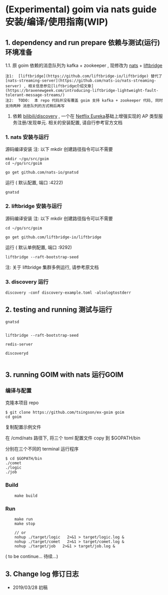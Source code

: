 #  (Experimental) goim via nats  guide 安装/编译/使用指南(WIP)

## 1. dependency and run prepare 依赖与测试(运行)环境准备

1.1.  原 goim 依赖的消息队列为 kafka + zookeeper ,  现修改为 [nats](https://github.com/nats-io/gnatsd) + [liftbridge](https://github.com/liftbridge-io/liftbridge)  

	注1:  [liftbridge](https://github.com/liftbridge-io/liftbridge) 替代了 [nats-streaming-server](https://github.com/nats-io/nats-streaming-server) , 相关信息参见[liftbridge介绍文章](https://bravenewgeek.com/introducing-liftbridge-lightweight-fault-tolerant-message-streams/)
	注2:  TODO:  本 repo 代码并没有覆盖 goim 支持 kafka + zookeeper 代码, 同时支持两种 消息队列的方式稍后再写

1. 依赖 [bilibili/discovery](https://github.com/bilibili/discovery) , 一个在 [Netflix Eureka](https://github.com/Netflix/eureka)基础上增强实现的 AP 类型服务注册/发现单元.  相关的安装配置, 请自行参考官方文档




### 1. nats 安装与运行
源码编译安装
注: 以下 mkdir 创建路径指令可以不需要
```
mkdir ~/go/src/goim
cd ~/go/src/goim

go get github.com/nats-io/gnatsd
```
运行 ( 默认配置,  端口 :4222)
```
gnatsd
```

### 2. liftbridge 安装与运行
源码编译安装
注: 以下 mkdir 创建路径指令可以不需要
```
cd ~/go/src/goim

go get github.com/liftbridge-io/liftbridge
```
运行 ( 默认单例配置,  端口 :9292)
```
liftbridge --raft-bootstrap-seed
```

注: 关于 liftbridge 集群多例运行, 请参考原文档

### 3. discovery 运行
```
discovery -conf discovery-example.toml -alsologtostderr
```



## 2. testing and running 测试与运行 

```
gnatsd


liftbridge --raft-bootstrap-seed

redis-server 

discoveryd


```

## 3. running GOIM with nats 运行GOIM

### 编译与配置
克隆本项目 repo 
```
$ git clone https://github.com/tsingson/ex-goim goim
cd goim
```


复制配置示例文件

在 /cmd/nats 路径下, 将三个 toml 配置文件 copy 到 $GOPATH/bin



分别在三个不同的 terminal 运行程序 

```
$ cd $GOPATH/bin
./comet
./logic
./job 
```


### Build
```
    make build
```

### Run
```
    make run
    make stop

    // or
	nohup ./target/logic   2>&1 > target/logic.log &
	nohup ./target/comet   2>&1 > target/comet.log &
	nohup ./target/job   2>&1 > target/job.log &

```




( to be continue...   待续...) 





## 3. Change log  修订日志
* 2019/03/28  初稿
